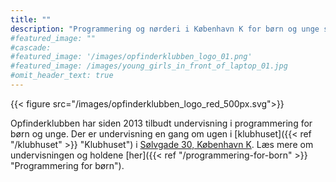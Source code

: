 ```yaml
---
title: ""
description: "Programmering og nørderi i København K for børn og unge siden 2013"
#featured_image: ""
#cascade:
#featured_image: '/images/opfinderklubben_logo_01.png'
#featured_image: /images/young_girls_in_front_of_laptop_01.jpg
#omit_header_text: true
---
```

{{< figure src="/images/opfinderklubben_logo_red_500px.svg">}}

Opfinderklubben har siden 2013 tilbudt undervisning i programmering for børn og unge.
Der er undervisning en gang om ugen i [klubhuset]({{< ref "/klubhuset" >}} "Klubhuset")
i [Sølvgade 30, København K](https://goo.gl/maps/DUPtJCxwHj6chKGm6). Læs mere om undervisningen og holdene [her]({{< ref "/programmering-for-born" >}} "Programmering for børn").